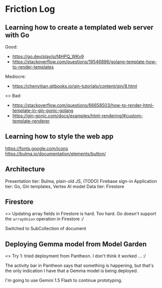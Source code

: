# Friction Log

## Learning how to create a templated web server with Go

Good:

+ https://go.dev/play/p/f4HPQ_WKv9
+ https://stackoverflow.com/questions/19546896/golang-template-how-to-render-templates

Mediocre:

+ https://chenyitian.gitbooks.io/gin-tutorials/content/gin/8.html

<<Unhappy>> Bad:

+ https://stackoverflow.com/questions/66658503/how-to-render-html-template-in-gin-gonic-golang
+ https://gin-gonic.com/docs/examples/html-rendering/#custom-template-renderer

## Learning how to style the web app

https://fonts.google.com/icons
https://bulma.io/documentation/elements/button/

## Architecture

Presentation tier: Bulma, plain-old JS, (TODO) Firebase sign-in
Application tier: Go, Gin templates, Vertex AI model
Data tier: Firestore

## Firestore

<<Unhappy>> Updating array fields in Firestore is hard. Too hard. Go doesn't support the `arrayUnion` operation in Firestore :/

Switched to SubCollection of document

## Deploying Gemma model from Model Garden

<<Unhappy>> Try 1: tried deployment from Pantheon. I don't think it worked ... :/

The activity bar in Pantheon says that something is happening, but that's the only indication I have that a Gemma model is being deployed.

I'm going to use Gemini 1.5 Flash to continue prototyping.

